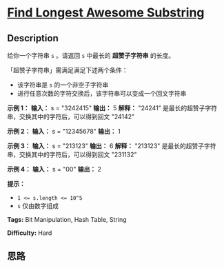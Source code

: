 # [Find Longest Awesome Substring][title]

## Description

给你一个字符串 `s` 。请返回 `s` 中最长的 **超赞子字符串** 的长度。

「超赞子字符串」需满足满足下述两个条件：

  * 该字符串是 `s` 的一个非空子字符串
  * 进行任意次数的字符交换后，该字符串可以变成一个回文字符串



**示例 1：**
            **输入：** s = "3242415"    **输出：** 5    **解释：** "24241" 是最长的超赞子字符串，交换其中的字符后，可以得到回文 "24142"    

**示例 2：**
            **输入：** s = "12345678"    **输出：** 1    

**示例 3：**
            **输入：** s = "213123"    **输出：** 6    **解释：** "213123" 是最长的超赞子字符串，交换其中的字符后，可以得到回文 "231132"    

**示例 4：**
            **输入：** s = "00"    **输出：** 2    



**提示：**

  * `1 <= s.length <= 10^5`
  * `s` 仅由数字组成


**Tags:** Bit Manipulation, Hash Table, String

**Difficulty:** Hard

## 思路

[title]: https://leetcode-cn.com/problems/find-longest-awesome-substring
